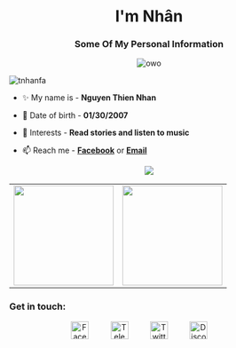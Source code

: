 <h1 align="center">I'm Nhân</h1>


<h3 align="center">Some Of My Personal Information
</h3>
<div align="center"><img alt= "owo"src = "https://spotify-github-profile.vercel.app/api/view?uid=l83mpqzw744gwyey26zb5aohj&cover_image=true&theme=novatorem&bar_color=00ff1e&bar_color_cover=false"></div>




<p align="left"> <img src="https://komarev.com/ghpvc/?username=tnhanfa&style=for-the-badge" alt="tnhanfa" /> </p> </p>


- ✨ My name is - **Nguyen Thien Nhan**

- 🌱 Date of birth  - **01/30/2007**

- 💬 Interests - **Read stories and listen to music**

- 📫 Reach me - [**Facebook**](https://www.facebook.com/tnhantl) or [**Email**](mailto:contact@thiennhan.studio) 






<div align="center"><img src="https://github-profile-trophy.vercel.app/?username=tnhansg&theme=dracula&count_private=true"></div>

<table width="100%" align="center">
  <tr>
    <td>
<img height="180em" src="https://github-readme-stats.vercel.app/api?username=tnhansg&show_icons=true&hide_border=true&theme=tokyonight" /> </td>
 <td> <img height="180em" src="https://github-readme-stats.vercel.app/api/top-langs/?username=tnhanfa&show_icons=true&hide_border=true&layout=compact&langs_count=8&theme=tokyonight"/> </td>
  </tr>
 <table>

<h3 align="left">Get in touch:</h3>
<p align="center">
&nbsp;&nbsp;&nbsp;&nbsp;&nbsp;&nbsp;&nbsp;&nbsp;&nbsp;
<a href="https://www.facebook.com/tnhantl/" target="_blank"><img alt="Facebook" title="Facebook" height="32" width="32" src="https://img.icons8.com/dusk/64/000000/facebook-new--v2.png"></a>&nbsp;&nbsp;&nbsp;&nbsp;&nbsp;&nbsp;&nbsp;&nbsp;&nbsp;
<a href="https://t.me/tnhantl" target="_blank"><img alt="Telegram" src="https://img.icons8.com/doodle/48/000000/telegram.png" alt="twitter" height="32" width="32" /></a>&nbsp;&nbsp;&nbsp;&nbsp;&nbsp;&nbsp;&nbsp;&nbsp;&nbsp;
<a href="https://twitter.com/tnhantl" target="_blank"><img alt="Twitter" title="Twitter" height="32" width="32" src="https://img.icons8.com/plasticine/100/000000/twitter.png"></a>&nbsp;&nbsp;&nbsp;&nbsp;&nbsp;&nbsp;&nbsp;&nbsp;&nbsp;
<a href="https://discord.com/users/795928853281374248" target="_blank"><img alt="Discord" title="Discord" height="32" width="32" src="https://img.icons8.com/dusk/64/000000/discord-logo.png"></a>
</a>&nbsp;&nbsp;&nbsp;&nbsp;&nbsp;&nbsp;&nbsp;&nbsp;&nbsp;</a>&nbsp;&nbsp;&nbsp;&nbsp;&nbsp;&nbsp;&nbsp;&nbsp;&nbsp;


</p>




